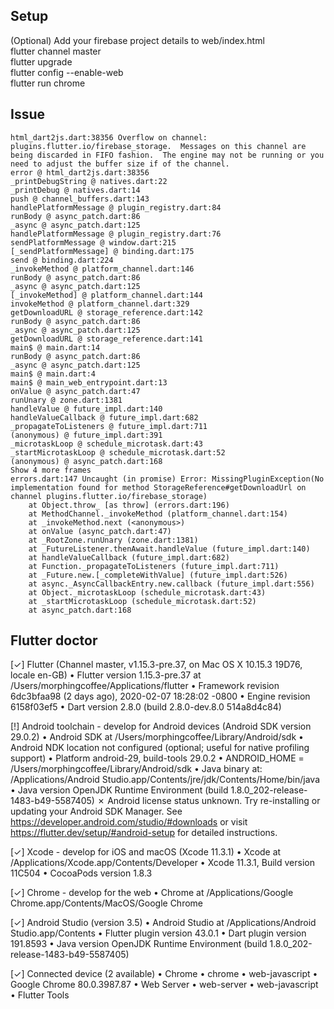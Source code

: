 ## Setup
(Optional) Add your firebase project details to web/index.html  
flutter channel master  
flutter upgrade  
flutter config --enable-web    
flutter run chrome  


## Issue 
```
html_dart2js.dart:38356 Overflow on channel: plugins.flutter.io/firebase_storage.  Messages on this channel are being discarded in FIFO fashion.  The engine may not be running or you need to adjust the buffer size if of the channel.
error @ html_dart2js.dart:38356
_printDebugString @ natives.dart:22
_printDebug @ natives.dart:14
push @ channel_buffers.dart:143
handlePlatformMessage @ plugin_registry.dart:84
runBody @ async_patch.dart:86
_async @ async_patch.dart:125
handlePlatformMessage @ plugin_registry.dart:76
sendPlatformMessage @ window.dart:215
[_sendPlatformMessage] @ binding.dart:175
send @ binding.dart:224
_invokeMethod @ platform_channel.dart:146
runBody @ async_patch.dart:86
_async @ async_patch.dart:125
[_invokeMethod] @ platform_channel.dart:144
invokeMethod @ platform_channel.dart:329
getDownloadURL @ storage_reference.dart:142
runBody @ async_patch.dart:86
_async @ async_patch.dart:125
getDownloadURL @ storage_reference.dart:141
main$ @ main.dart:14
runBody @ async_patch.dart:86
_async @ async_patch.dart:125
main$ @ main.dart:4
main$ @ main_web_entrypoint.dart:13
onValue @ async_patch.dart:47
runUnary @ zone.dart:1381
handleValue @ future_impl.dart:140
handleValueCallback @ future_impl.dart:682
_propagateToListeners @ future_impl.dart:711
(anonymous) @ future_impl.dart:391
_microtaskLoop @ schedule_microtask.dart:43
_startMicrotaskLoop @ schedule_microtask.dart:52
(anonymous) @ async_patch.dart:168
Show 4 more frames
errors.dart:147 Uncaught (in promise) Error: MissingPluginException(No implementation found for method StorageReference#getDownloadUrl on channel plugins.flutter.io/firebase_storage)
    at Object.throw_ [as throw] (errors.dart:196)
    at MethodChannel._invokeMethod (platform_channel.dart:154)
    at _invokeMethod.next (<anonymous>)
    at onValue (async_patch.dart:47)
    at _RootZone.runUnary (zone.dart:1381)
    at _FutureListener.thenAwait.handleValue (future_impl.dart:140)
    at handleValueCallback (future_impl.dart:682)
    at Function._propagateToListeners (future_impl.dart:711)
    at _Future.new.[_completeWithValue] (future_impl.dart:526)
    at async._AsyncCallbackEntry.new.callback (future_impl.dart:556)
    at Object._microtaskLoop (schedule_microtask.dart:43)
    at _startMicrotaskLoop (schedule_microtask.dart:52)
    at async_patch.dart:168
 ```

## Flutter doctor  
[✓] Flutter (Channel master, v1.15.3-pre.37, on Mac OS X 10.15.3 19D76, locale en-GB)
    • Flutter version 1.15.3-pre.37 at /Users/morphingcoffee/Applications/flutter
    • Framework revision 6dc3bfaa98 (2 days ago), 2020-02-07 18:28:02 -0800
    • Engine revision 6158f03ef5
    • Dart version 2.8.0 (build 2.8.0-dev.8.0 514a8d4c84)

[!] Android toolchain - develop for Android devices (Android SDK version 29.0.2)
    • Android SDK at /Users/morphingcoffee/Library/Android/sdk
    • Android NDK location not configured (optional; useful for native profiling support)
    • Platform android-29, build-tools 29.0.2
    • ANDROID_HOME = /Users/morphingcoffee/Library/Android/sdk
    • Java binary at: /Applications/Android Studio.app/Contents/jre/jdk/Contents/Home/bin/java
    • Java version OpenJDK Runtime Environment (build 1.8.0_202-release-1483-b49-5587405)
    ✗ Android license status unknown.
      Try re-installing or updating your Android SDK Manager.
      See https://developer.android.com/studio/#downloads or visit https://flutter.dev/setup/#android-setup for detailed instructions.

[✓] Xcode - develop for iOS and macOS (Xcode 11.3.1)
    • Xcode at /Applications/Xcode.app/Contents/Developer
    • Xcode 11.3.1, Build version 11C504
    • CocoaPods version 1.8.3

[✓] Chrome - develop for the web
    • Chrome at /Applications/Google Chrome.app/Contents/MacOS/Google Chrome

[✓] Android Studio (version 3.5)
    • Android Studio at /Applications/Android Studio.app/Contents
    • Flutter plugin version 43.0.1
    • Dart plugin version 191.8593
    • Java version OpenJDK Runtime Environment (build 1.8.0_202-release-1483-b49-5587405)

[✓] Connected device (2 available)
    • Chrome     • chrome     • web-javascript • Google Chrome 80.0.3987.87
    • Web Server • web-server • web-javascript • Flutter Tools